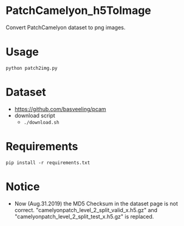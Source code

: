 # PatchCamelyon_h5ToImage
Convert PatchCamelyon dataset to png images.

# Usage
```
python patch2img.py
```

# Dataset
- https://github.com/basveeling/pcam
- download script
	- `./download.sh`

# Requirements
```
pip install -r requirements.txt
```

# Notice
- Now (Aug.31.2019) the MD5 Checksum in the dataset page is not correct. "camelyonpatch_level_2_split_valid_x.h5.gz" and "camelyonpatch_level_2_split_test_x.h5.gz" is replaced.